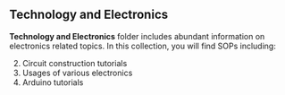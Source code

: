 ## Technology and Electronics

**Technology and Electronics** folder includes abundant information on electronics related topics. In this collection, you will find SOPs including:

2. Circuit construction tutorials
3. Usages of various electronics
4. Arduino tutorials

